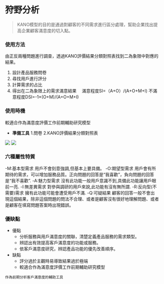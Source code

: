 # 狩野分析

> KANO模型的目的是通過對顧客的不同需求進行區分處理，幫助企業找出提高企業顧客滿意度的切入點。




### 使用方法
由正反兩種問題進行調查，透過KANO評價結果分類對照表找到二為象限中對應的結果。
1. 設計產品服務問卷
2. 尋找用戶進行評分
3. 計算需求的占比
4. 得出在二為象限上的需求滿意結果　
滿意程度SI=（A+O）/(A+O+M+I) 不滿意程度DSI=-1×(O+M)/(A+O+M+I)



### 使用時機
較適合作為滿意度評價工作前期輔助研究模型

- **準備工具**
  1.問卷
  2.KANO評價結果分類對照表

![](https://i.imgur.com/7I05iLO.jpg)
![](https://i.imgur.com/jzzi5pC.png)



### 六種屬性特質
   -M:基本型需求
   用戶不會刻意強調,但基本上要具備。
   -O:期望型需求
   用戶會有所期待的需求，可以增加服務品質。正向問題的回答是“我喜歡”，負向問題的回答是“我不喜歡”.
   -A:魅力型需求
   沒有此功能一般用戶意識不到,具備此功能讓用戶眼前一亮.
   -I:無差異需求
   對參與調研的用戶來說,此功能有沒有無所謂.
   -R:反向型(不需要)需求
   擁有此功能可能會遭受用戶不滿.
   -Q:可疑結果
   顧客的回答一般不會出現這個結果，除非這個問題的問法不合理、或者是顧客沒有很好地理解問題、或者是顧客在填寫問題答案時出現錯誤。



### 優缺點
- 優點
  - 分析服務與用戶滿意度的關聯，清楚定義產品服務的需求類型。
  - 辨認出有效提高客戶滿意度的功能或服務。
  - 依客戶滿意度研究，辨認產品功能的優先改善順序。
- 缺點
  - 評分過於主觀時易導致結果過於極端
  - 較適合作為滿意度評價工作前期輔助研究模型



```
作為前期分析客戶滿意度的輔助工具

```



